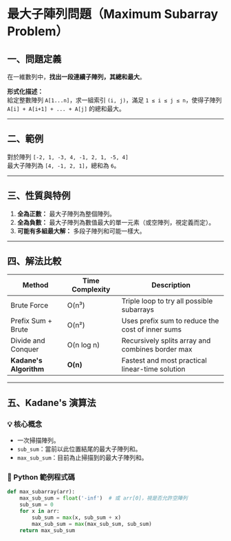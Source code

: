 # 最大子陣列問題（Maximum Subarray Problem）

## 一、問題定義
在一維數列中，**找出一段連續子陣列，其總和最大**。

**形式化描述：**  
給定整數陣列 `A[1...n]`，求一組索引 `(i, j)`，滿足 `1 ≤ i ≤ j ≤ n`，使得子陣列 `A[i] + A[i+1] + ... + A[j]` 的總和最大。

---

## 二、範例

對於陣列 `[-2, 1, -3, 4, -1, 2, 1, -5, 4]`  
最大子陣列為 `[4, -1, 2, 1]`，總和為 `6`。

---

## 三、性質與特例

1. **全為正數：** 最大子陣列為整個陣列。
2. **全為負數：** 最大子陣列為數值最大的單一元素（或空陣列，視定義而定）。
3. **可能有多組最大解：** 多段子陣列和可能一樣大。

---

## 四、解法比較

| Method                 | Time Complexity | Description                                      |
| ---------------------- | --------------- | ------------------------------------------------ |
| Brute Force            | O(n³)           | Triple loop to try all possible subarrays        |
| Prefix Sum + Brute     | O(n²)           | Uses prefix sum to reduce the cost of inner sums |
| Divide and Conquer     | O(n log n)      | Recursively splits array and combines border max |
| **Kadane's Algorithm** | **O(n)**        | Fastest and most practical linear-time solution  |

---

## 五、Kadane's 演算法

### 💡 核心概念
- 一次掃描陣列。
- `sub_sum`：當前以此位置結尾的最大子陣列和。
- `max_sub_sum`：目前為止掃描到的最大子陣列和。

### 📘 Python 範例程式碼
```python
def max_subarray(arr):
    max_sub_sum = float('-inf')  # 或 arr[0]，視是否允許空陣列
    sub_sum = 0
    for x in arr:
        sub_sum = max(x, sub_sum + x)
        max_sub_sum = max(max_sub_sum, sub_sum)
    return max_sub_sum
```

